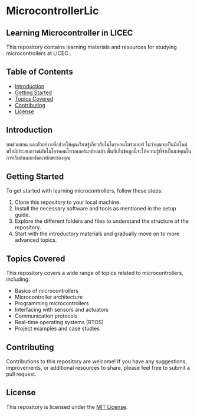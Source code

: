 # MicrocontrollerLic

## Learning Microcontroller in LICEC

This repository contains learning materials and resources for studying microcontrollers at LICEC .

## Table of Contents

- [Introduction](#introduction)
- [Getting Started](#getting-started)
- [Topics Covered](#topics-covered)
- [Contributing](#contributing)
- [License](#license)

## Introduction

บทช่วยสอน และตัวอย่างเพื่อช่วยให้คุณเรียนรู้เกี่ยวกับไมโครคอนโทรลเลอร์ ไม่ว่าคุณจะเป็นมือใหม่หรือมีประสบการณ์กับไมโครคอนโทรลเลอร์มาบ้างแล้ว พื้นที่เก็บข้อมูลนี้จะให้ความรู้ที่จำเป็นแก่คุณในการเริ่มต้นและพัฒนาทักษะของคุณ

## Getting Started

To get started with learning microcontrollers, follow these steps:

1. Clone this repository to your local machine.
2. Install the necessary software and tools as mentioned in the setup guide.
3. Explore the different folders and files to understand the structure of the repository.
4. Start with the introductory materials and gradually move on to more advanced topics.

## Topics Covered

This repository covers a wide range of topics related to microcontrollers, including:

- Basics of microcontrollers
- Microcontroller architecture
- Programming microcontrollers
- Interfacing with sensors and actuators
- Communication protocols
- Real-time operating systems (RTOS)
- Project examples and case studies

## Contributing

Contributions to this repository are welcome! If you have any suggestions, improvements, or additional resources to share, please feel free to submit a pull request.

## License

This repository is licensed under the [MIT License](LICENSE).
